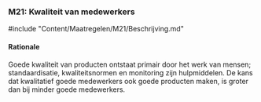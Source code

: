 ### M21: Kwaliteit van medewerkers

#include "Content/Maatregelen/M21/Beschrijving.md"

#### Rationale

Goede kwaliteit van producten ontstaat primair door het werk van mensen; standaardisatie, kwaliteitsnormen en monitoring zijn hulpmiddelen. De kans dat kwalitatief goede medewerkers ook goede producten maken, is groter dan bij minder goede medewerkers.

